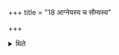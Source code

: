 +++
title = "18 आग्नेयस्य च सौम्यस्य"

+++

<details><summary>थिते</summary>

आग्नेयस्य च सौम्यस्य चैन्द्रे समाश्लेषयेदिति संहितानि हवींष्यधिश्रयेदित्यर्थः १८
</details>
